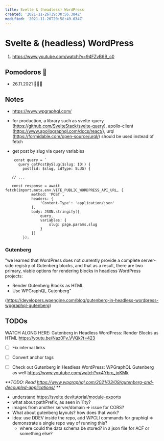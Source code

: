 ```yaml
---
title: Svelte & (headless) WordPress
created: '2021-11-26T19:30:56.384Z'
modified: '2021-11-26T20:58:49.634Z'
---
```


# Svelte & (headless) WordPress

1. https://www.youtube.com/watch?v=94FZvB6B_c0


## Pomodoros 🍅

- 26.11.2021 🍅🍅🍅

## Notes

- https://www.wpgraphql.com/

- for production, a library such as svelte-query (https://github.com/SvelteStack/svelte-query), apollo-client (https://www.apollographql.com/docs/react/), urql (https://formidable.com/open-source/urql/) should be used instead of fetch

- get post by slug via query variables

```
	const query = `
      query getPostBySlug($slug: ID!) {
        post(id: $slug, idType: SLUG) {
   
   // ...

   const response = await fetch(import.meta.env.VITE_PUBLIC_WORDPRESS_API_URL, {
			method: 'POST',
			headers: {
				'Content-Type': 'application/json'
			},
			body: JSON.stringify({
				query,
				variables: {
					slug: page.params.slug
				}
			})
		});

```

### Gutenberg

"we learned that WordPress does not currently provide a complete server-side registry of Gutenberg blocks, and that as a result, there are two primary, viable options for rendering blocks in headless WordPress projects:

- Render Gutenberg Blocks as HTML
- Use WPGraphQL Gutenberg" 

(https://developers.wpengine.com/blog/gutenberg-in-headless-wordpress-wpgraphql-gutenberg)

## TODOs

WATCH ALONG HERE: Gutenberg in Headless WordPress: Render Blocks as HTML https://youtu.be/Naz0Fv_VVQk?t=423 

- [ ] Fix internal links
- [ ] Convert anchor tags

- [ ] Check out Gutenberg in Headless WordPress: WPGraphQL Gutenberg as well https://www.youtube.com/watch?v=4Ybro_joKMk

_**TODO: Read https://www.wpgraphql.com/2021/03/09/gutenberg-and-decoupled-applications/ **_



- understand https://svelte.dev/tutorial/module-exports
- what about pathPrefix, as seen in 11ty?
- images from another server/domain => issue for CORS?
- What about gutenberg layouts? how does that work?
- idea: use DDEV inside the repo, add WPCLI commands for graphiql => demonstrate a single repo way of running this?
  - where could the data schema be stored? in a json file for ACF or something else?

